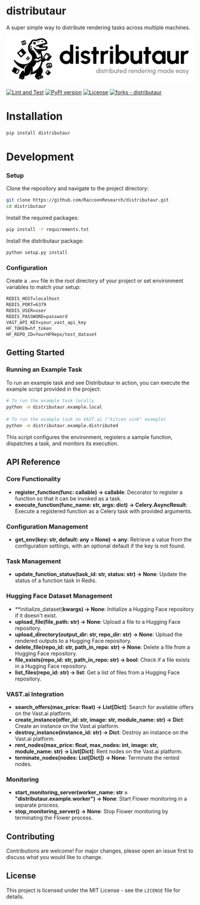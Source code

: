 # distributaur <a href="https://discord.gg/JMfbmHdPNB"><img style="float: right" src="https://dcbadge.vercel.app/api/server/JMfbmHdPNB" alt=""></a> <a href="https://github.com/RaccoonResearch/distributaur/stargazers"><img style="float: right; padding: 5px;" src="https://img.shields.io/github/stars/RaccoonResearch/distributaur?style=social" alt=""></a>

A super simple way to distribute rendering tasks across multiple machines.

<img src="docs/assets/banner.png">

[![Lint and Test](https://github.com/RaccoonResearch/distributaur/actions/workflows/test.yml/badge.svg)](https://github.com/RaccoonResearch/distributaur/actions/workflows/test.yml)
[![PyPI version](https://badge.fury.io/py/distributaur.svg)](https://badge.fury.io/py/distributaur)
[![License](https://img.shields.io/badge/License-MIT-blue)](https://github.com/RaccoonResearch/distributaur/blob/main/LICENSE)
[![forks - distributaur](https://img.shields.io/github/forks/RaccoonResearch/distributaur?style=social)](https://github.com/RaccoonResearch/distributaur)

# Installation

```bash
pip install distributaur
```

# Development

### Setup

Clone the repository and navigate to the project directory:

```bash
git clone https://github.com/RaccoonResearch/distributaur.git
cd distributaur
```

Install the required packages:

```bash
pip install -r requirements.txt
```

Install the distributaur package:

```bash
python setup.py install
```

### Configuration

Create a `.env` file in the root directory of your project or set environment variables to match your setup:

```plaintext
REDIS_HOST=localhost
REDIS_PORT=6379
REDIS_USER=user
REDIS_PASSWORD=password
VAST_API_KEY=your_vast_api_key
HF_TOKEN=hf_token
HF_REPO_ID=YourHFRepo/test_dataset
```

## Getting Started

### Running an Example Task

To run an example task and see Distributaur in action, you can execute the example script provided in the project:

```bash
# To run the example task locally
python -m distributaur.example.local

# To run the example task on VAST.ai ("kitcen sink" example)
python -m distributaur.example.distributed

```

This script configures the environment, registers a sample function, dispatches a task, and monitors its execution.

## API Reference

### Core Functionality

- **register_function(func: callable) -> callable**: Decorator to register a function so that it can be invoked as a task.
- **execute_function(func_name: str, args: dict) -> Celery.AsyncResult**: Execute a registered function as a Celery task with provided arguments.

### Configuration Management

- **get_env(key: str, default: any = None) -> any**: Retrieve a value from the configuration settings, with an optional default if the key is not found.

### Task Management

- **update_function_status(task_id: str, status: str) -> None**: Update the status of a function task in Redis.

### Hugging Face Dataset Management

- **initialize_dataset(**kwargs) -> None**: Initialize a Hugging Face repository if it doesn't exist.
- **upload_file(file_path: str) -> None**: Upload a file to a Hugging Face repository.
- **upload_directory(output_dir: str, repo_dir: str) -> None**: Upload the rendered outputs to a Hugging Face repository.
- **delete_file(repo_id: str, path_in_repo: str) -> None**: Delete a file from a Hugging Face repository.
- **file_exists(repo_id: str, path_in_repo: str) -> bool**: Check if a file exists in a Hugging Face repository.
- **list_files(repo_id: str) -> list**: Get a list of files from a Hugging Face repository.

### VAST.ai Integration

- **search_offers(max_price: float) -> List[Dict]**: Search for available offers on the Vast.ai platform.
- **create_instance(offer_id: str, image: str, module_name: str) -> Dict**: Create an instance on the Vast.ai platform.
- **destroy_instance(instance_id: str) -> Dict**: Destroy an instance on the Vast.ai platform.
- **rent_nodes(max_price: float, max_nodes: int, image: str, module_name: str) -> List[Dict]**: Rent nodes on the Vast.ai platform.
- **terminate_nodes(nodes: List[Dict]) -> None**: Terminate the rented nodes.

### Monitoring

- **start_monitoring_server(worker_name: str = "distributaur.example.worker") -> None**: Start Flower monitoring in a separate process.
- **stop_monitoring_server() -> None**: Stop Flower monitoring by terminating the Flower process.

## Contributing

Contributions are welcome! For major changes, please open an issue first to discuss what you would like to change.

## License

This project is licensed under the MIT License - see the `LICENSE` file for details.